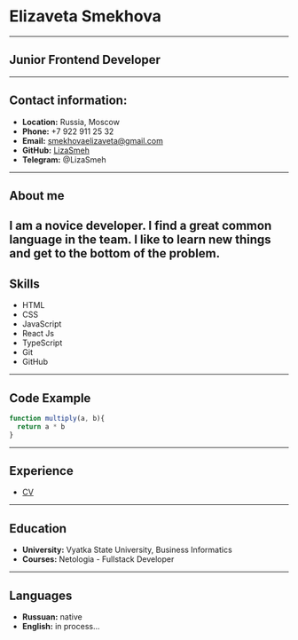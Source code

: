 # **Elizaveta Smekhova**
---
## **Junior Frontend Developer**
---
## **Contact information:**
* **Location:** Russia, Moscow
* **Phone:** +7 922 911 25 32
* **Email:** smekhovaelizaveta@gmail.com
* **GitHub:** [LizaSmeh](https://github.com/LizaSmeh)
* **Telegram:** @LizaSmeh
--- 
## **About me**
I am a novice developer. I find a great common language in the team. I like to learn new things and get to the bottom of the problem.
---
## **Skills**
* HTML
* CSS
* JavaScript
* React Js
* TypeScript
* Git
* GitHub
---
## **Code Example**
```javascript
function multiply(a, b){
  return a * b
}
```
---
## **Experience**
* [CV](https://github.com/LizaSmeh/rsschool-cv/blob/gh-pages/cv.md)
---
## **Education**
* __University:__ Vyatka State University, Business Informatics
* __Courses:__ Netologia - Fullstack Developer

---
## **Languages**
* __Russuan:__ native
* __English:__ in process...